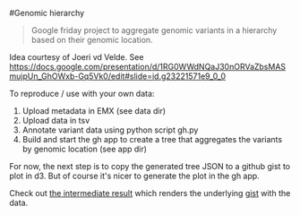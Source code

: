 #Genomic hierarchy

>Google friday project to aggregate genomic variants in
a hierarchy based on their genomic location.

Idea courtesy of Joeri vd Velde.
See https://docs.google.com/presentation/d/1RG0WWdNQaJ30nORVaZbsMASmujpUn_GhOWxb-Gq5Vk0/edit#slide=id.g23221571e9_0_0

To reproduce / use with your own data:
1. Upload metadata in EMX (see data dir)
2. Upload data in tsv
3. Annotate variant data using python script gh.py 
4. Build and start the gh app to create a tree that aggregates the variants by genomic location (see app dir)

For now, the next step is to copy the generated tree JSON to
a github gist to plot in d3. But of course it's nicer to generate the plot in the gh app.

Check out [the intermediate result](https://bl.ocks.org/fdlk/076469462d00ba39960f854df9acda56) which renders 
the underlying [gist](https://gist.github.com/fdlk/076469462d00ba39960f854df9acda56) with the data.